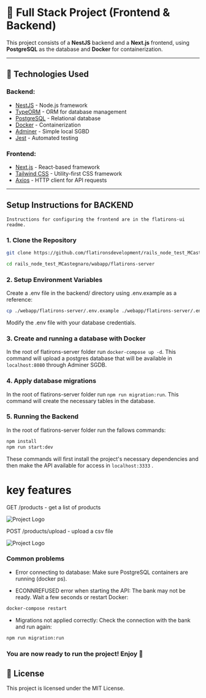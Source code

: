 # 🚀 Full Stack Project (Frontend & Backend)

This project consists of a **NestJS** backend and a **Next.js** frontend, using **PostgreSQL** as the database and **Docker** for containerization.

---

## 📌 Technologies Used

### Backend:

- [NestJS](https://nestjs.com/) - Node.js framework
- [TypeORM](https://typeorm.io/) - ORM for database management
- [PostgreSQL](https://www.postgresql.org/) - Relational database
- [Docker](https://www.docker.com/) - Containerization
- [Adminer](https://www.adminer.org/) - Simple local SGBD
- [Jest](https://jestjs.io/) - Automated testing

### Frontend:

- [Next.js](https://nextjs.org/) - React-based framework
- [Tailwind CSS](https://tailwindcss.com/) - Utility-first CSS framework
- [Axios](https://axios-http.com/) - HTTP client for API requests

---

## Setup Instructions for BACKEND

`Instructions for configuring the frontend are in the flatirons-ui readme.`

### 1️. Clone the Repository

```bash
git clone https://github.com/flatironsdevelopment/rails_node_test_MCastegnaro.git

cd rails_node_test_MCastegnaro/wabapp/flatirons-server
```

### 2️. Setup Environment Variables

Create a .env file in the backend/ directory using .env.example as a reference:

```bash
cp ./webapp/flatirons-server/.env.example ./webapp/flatirons-server/.env.example

```

Modify the .env file with your database credentials.

### 3. Create and running a database with Docker

In the root of flatirons-server folder run `docker-compose up -d`. This command will upload a postgres database that will be available in `localhost:8080` through Adminer SGDB.

### 4. Apply database migrations

In the root of flatirons-server folder run `npm run migration:run`. This command will create the necessary tables in the database.

### 5. Running the Backend

In the root of flatirons-server folder run the fallows commands:

```bash
npm install
npm run start:dev
```

These commands will first install the project's necessary dependencies and then make the API available for access in `localhost:3333` .

# key features

GET /products - get a list of products

![Project Logo](assets/api.png)

POST /products/upload - upload a csv file

![Project Logo](assets/upload.png)

### Common problems

- Error connecting to database:
  Make sure PostgreSQL containers are running (docker ps).

- ECONNREFUSED error when starting the API:
  The bank may not be ready. Wait a few seconds or restart Docker:

```bash
docker-compose restart
```

- Migrations not applied correctly:
  Check the connection with the bank and run again:

```bash
npm run migration:run
```

### You are now ready to run the project! Enjoy 🚀

## 📜 License

This project is licensed under the MIT License.
